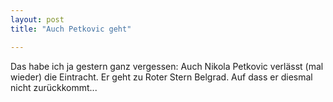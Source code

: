 ```yaml
---
layout: post
title: "Auch Petkovic geht"

---
```


Das habe ich ja gestern ganz vergessen: Auch Nikola Petkovic verlässt (mal wieder) die Eintracht. Er geht zu Roter Stern Belgrad. Auf dass er diesmal nicht zurückkommt...


